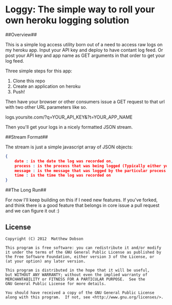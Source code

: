 Loggy: The simple way to roll your own heroku logging solution
==============================================================

##Overview##

This is a simple log access utility born out of a need to access raw logs on my heroku app. Input your API key and deploy to have contant log feed. Or post your API key and app name as GET arguments in that order to get your log feed.


Three simple steps for this app:

1. Clone this repo
2. Create an application on heroku
3. Push!

Then have your browser or other consumers issue a GET request to that url with two other URL parameters like so.

logs.yoursite.com/?q=YOUR_API_KEY&?t=YOUR_APP_NAME

Then you'll get your logs in a nicely formatted JSON stream. 

##Stream Format##

The stream is just a simple javascript array of JSON objects:
```json
{
	date : is the date the log was recorded on,
	process : is the process that was being logged (Typically either your application or heroku internals for routing),
	message : is the message that was logged by the particular process,
	time : is the time the log was recorded on
}
```
##The Long Run##

For now I'll keep building on this if I need new features. If you've forked, and think there is a good feature that belongs in core issue a pull request and we can figure it out :)

## License ##

    Copyright (C) 2012  Matthew Dobson

    This program is free software: you can redistribute it and/or modify
    it under the terms of the GNU General Public License as published by
    the Free Software Foundation, either version 3 of the License, or
    (at your option) any later version.

    This program is distributed in the hope that it will be useful,
    but WITHOUT ANY WARRANTY; without even the implied warranty of
    MERCHANTABILITY or FITNESS FOR A PARTICULAR PURPOSE.  See the
    GNU General Public License for more details.

    You should have received a copy of the GNU General Public License
    along with this program.  If not, see <http://www.gnu.org/licenses/>.
